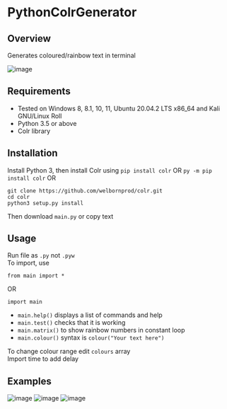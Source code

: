 # PythonColrGenerator
## Overview
Generates coloured/rainbow text in terminal    
     
![image](https://user-images.githubusercontent.com/79756011/209720507-28d003b4-0e53-4ff6-9f0f-06bae2c0357d.png)
## Requirements
- Tested on Windows 8, 8.1, 10, 11, Ubuntu 20.04.2 LTS x86_64 and Kali GNU/Linux Roll
- Python 3.5 or above
- Colr library 
## Installation
Install Python 3, then
install Colr using
`pip install colr` OR
`py -m pip install colr` OR
```
git clone https://github.com/welbornprod/colr.git
cd colr
python3 setup.py install
```
Then download `main.py` or copy text
## Usage
Run file as `.py` not `.pyw`  
To import, use
    
    from main import *
   
OR
    
    import main
    
- `main.help()` displays a list of commands and help    
- `main.test()` checks that it is working    
- `main.matrix()` to show rainbow numbers in constant loop
- `main.colour()` syntax is `colour("Your text here")`    
         
To change colour range edit `colours` array  
Import time to add delay

## Examples

![image](https://user-images.githubusercontent.com/79756011/222980906-8bc6ae5f-1e89-4c33-8505-0d31c689449c.png)
![image](https://user-images.githubusercontent.com/79756011/222980932-eaf74f10-8c5d-41f4-ac1d-6b25ca9b716f.png)
![image](https://user-images.githubusercontent.com/79756011/222980992-4fc04ab7-b0e8-4c45-8912-2ff90f4d49d3.png)
